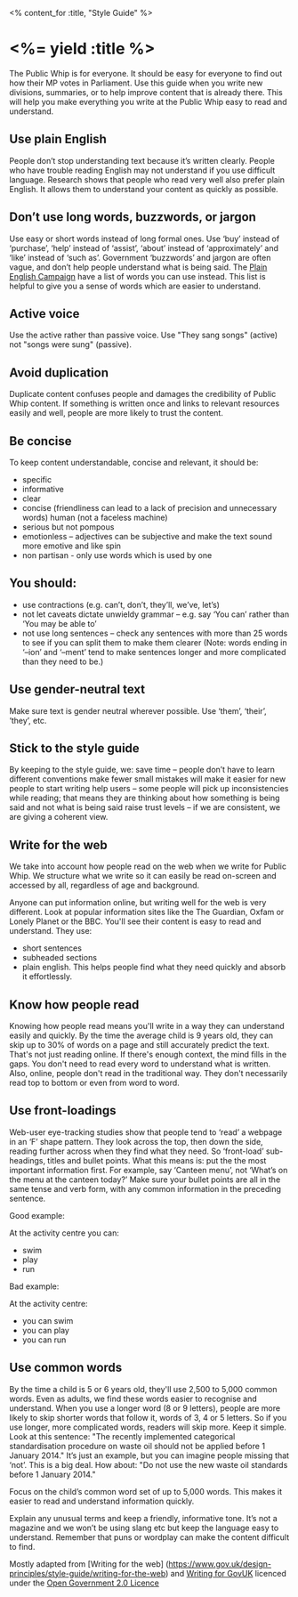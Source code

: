 <% content_for :title, "Style Guide" %>
# <%= yield :title %>
The Public Whip is for everyone. It should be easy for everyone to find out how their MP votes in Parliament.
Use this guide when you write new divisions, summaries, or to help improve content that is already there.
This will help you make everything you write at the Public Whip easy to read and understand.

## Use plain English
People don’t stop understanding text because it’s written clearly. People who have trouble reading English may not understand if you use difficult language. Research shows that people who read very well also prefer plain English. It allows them to understand your content as quickly as possible.

## Don’t use long words, buzzwords, or jargon
Use easy or short words instead of long formal ones. Use ‘buy’ instead of ‘purchase’, ‘help’ instead of ‘assist’, ‘about’ instead of ‘approximately’ and ‘like’ instead of ‘such as’.
Government ‘buzzwords’ and jargon are often vague, and don’t help people understand what is being said. The [Plain English Campaign](http://www.plainenglish.co.uk/free-guides.html) have a list of words you can use instead. This list is helpful to give you a sense of words which are easier to understand.

## Active voice
Use the active rather than passive voice. Use "They sang songs" (active) not "songs were sung" (passive).

## Avoid duplication
Duplicate content confuses people and damages the credibility of Public Whip content.
If something is written once and links to relevant resources easily and well, people are more likely to trust the content.

## Be concise
To keep content understandable, concise and relevant, it should be:

* specific
* informative
* clear
* concise (friendliness can lead to a lack of precision and unnecessary words) human (not a faceless machine)
* serious but not pompous
* emotionless – adjectives can be subjective and make the text sound more emotive and like spin
* non partisan - only use words which is used by one

## You should:

* use contractions (e.g. can’t, don’t, they’ll, we’ve, let’s)
* not let caveats dictate unwieldy grammar – e.g. say ‘You can’ rather than ‘You may be able to’
* not use long sentences – check any sentences with more than 25 words to see if you can split them to make them clearer
(Note: words ending in ‘–ion’ and ‘–ment’ tend to make sentences longer and more complicated than they need to be.)

## Use gender-neutral text
Make sure text is gender neutral wherever possible. Use ‘them’, ‘their’, ‘they’, etc.

## Stick to the style guide
By keeping to the style guide, we:
save time – people don’t have to learn different conventions
make fewer small mistakes
will make it easier for new people to start writing
help users  – some people will pick up inconsistencies while reading; that means they are thinking about how something is being said and not what is being said
raise trust levels – if we are consistent, we are giving a coherent view.

## Write for the web
We take into account how people read on the web when we write for Public Whip. We structure what we write so it can easily be read on-screen and accessed by all, regardless of age and background.

Anyone can put information online, but writing well for the web is very different. Look at popular information sites like the The Guardian, Oxfam or Lonely Planet or the BBC. You'll see their content is easy to read and understand.
They use:

* short sentences
* subheaded sections
* plain english. This helps people find what they need quickly and absorb it effortlessly.

## Know how people read
Knowing how people read means you'll write in a way they can understand easily and quickly.
By the time the average child is 9 years old, they can skip up to 30% of words on a page and still accurately predict the text. That's not just reading online. If there's enough context, the mind fills in the gaps. You don't need to read every word to understand what is written.
Also, online, people don't read in the traditional way. They don't necessarily read top to bottom or even from word to word.

## Use front-loadings
Web-user eye-tracking studies show that people tend to ‘read’ a webpage in an ‘F’ shape pattern. They look across the top, then down the side, reading further across when they find what they need.
So ‘front-load’ sub-headings, titles and bullet points. What this means is: put the the most important information first.
For example, say ‘Canteen menu’, not ‘What’s on the menu at the canteen today?’
Make sure your bullet points are all in the same tense and verb form, with any common information in the preceding sentence.

Good example:

At the activity centre you can:

* swim
* play
* run

Bad example:

At the activity centre:

* you can swim
* you can play
* you can run

## Use common words
By the time a child is 5 or 6 years old, they'll use 2,500 to 5,000 common words. Even as adults, we find these words easier to recognise and understand.
When you use a longer word (8 or 9 letters), people are more likely to skip shorter words that follow it, words of 3, 4 or 5 letters. So if you use longer, more complicated words, readers will skip more. Keep it simple.
Look at this sentence: "The recently implemented categorical standardisation procedure on waste oil should not be applied before 1 January 2014." It’s just an example, but you can imagine people missing that ‘not’. This is a big deal.
How about:
"Do not use the new waste oil standards before 1 January 2014."

Focus on the child’s common word set of up to 5,000 words. This makes it easier to read and understand information quickly.

Explain any unusual terms and keep a friendly, informative tone. It’s not a magazine and we won’t be using slang etc but keep the language easy to understand.
Remember that puns or wordplay can make the content difficult to find.

Mostly adapted from [Writing for the web] (https://www.gov.uk/design-principles/style-guide/writing-for-the-web) and [Writing for GovUK](https://www.gov.uk/design-principles/style-guide/writing-for-govuk) licenced under the [Open Government 2.0 Licence](https://www.nationalarchives.gov.uk/doc/open-government-licence/version/2/)

